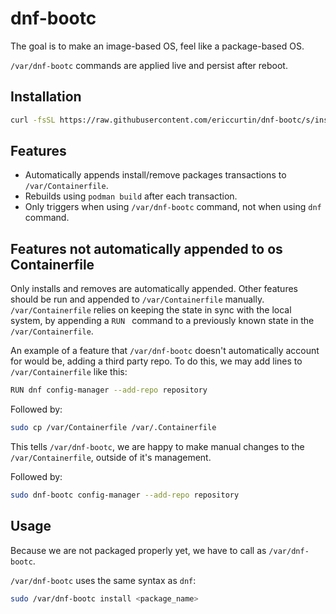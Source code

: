 # dnf-bootc

The goal is to make an image-based OS, feel like a package-based OS.

`/var/dnf-bootc` commands are applied live and persist after reboot.

## Installation

```bash
curl -fsSL https://raw.githubusercontent.com/ericcurtin/dnf-bootc/s/install.sh | sudo bash
```

## Features

- Automatically appends install/remove packages transactions to `/var/Containerfile`.
- Rebuilds using `podman build` after each transaction.
- Only triggers when using `/var/dnf-bootc` command, not when using `dnf` command.

## Features not automatically appended to os Containerfile

Only installs and removes are automatically appended. Other features should be run and appended to `/var/Containerfile` manually. `/var/Containerfile` relies on keeping the state in sync with the local system, by appending a `RUN ` command to a previously known state in the `/var/Containerfile`.

An example of a feature that `/var/dnf-bootc` doesn't automatically account for would be, adding a third party repo. To do this, we may add lines to `/var/Containerfile` like this:

```bash
RUN dnf config-manager --add-repo repository
```

Followed by:

```bash
sudo cp /var/Containerfile /var/.Containerfile
```

This tells `/var/dnf-bootc`, we are happy to make manual changes to the `/var/Containerfile`, outside of it's management.

Followed by:

```bash
sudo dnf-bootc config-manager --add-repo repository
```

## Usage

Because we are not packaged properly yet, we have to call as `/var/dnf-bootc`.

`/var/dnf-bootc` uses the same syntax as `dnf`:

```bash
sudo /var/dnf-bootc install <package_name>
```

